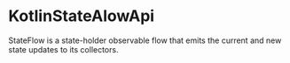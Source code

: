 # KotlinStateAlowApi
StateFlow is a state-holder observable flow that emits the current and new state updates to its collectors.

